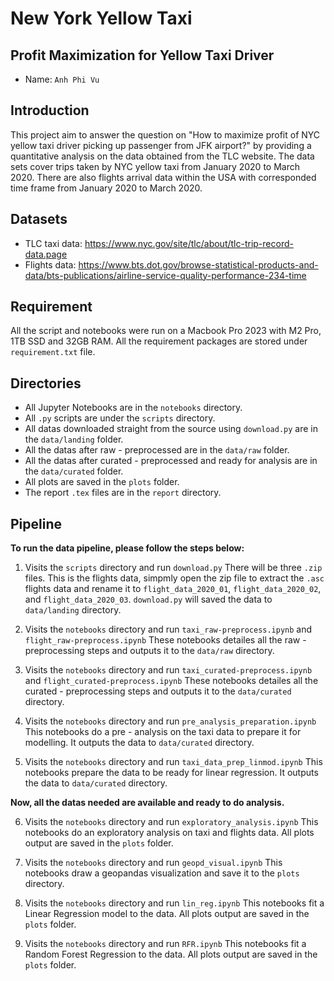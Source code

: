 # New York Yellow Taxi

## Profit Maximization for Yellow Taxi Driver

- Name: `Anh Phi Vu`

## Introduction

This project aim to answer the question on "How to maximize profit of NYC yellow taxi driver picking up passenger from JFK airport?" by providing a quantitative analysis on the data obtained from the TLC website. The data sets cover trips taken by NYC yellow taxi from January 2020 to March 2020. There are also flights arrival data within the USA with corresponded time frame from January 2020 to March 2020. 

## Datasets

* TLC taxi data: https://www.nyc.gov/site/tlc/about/tlc-trip-record-data.page
* Flights data: https://www.bts.dot.gov/browse-statistical-products-and-data/bts-publications/airline-service-quality-performance-234-time

## Requirement

All the script and notebooks were run on a Macbook Pro 2023 with M2 Pro, 1TB SSD and 32GB RAM. 
All the requirement packages are stored under `requirement.txt` file. 

## Directories

* All Jupyter Notebooks are in the `notebooks` directory.
* All `.py` scripts are under the `scripts` directory.
* All datas downloaded straight from the source using `download.py` are in the `data/landing` folder.
* All the datas after raw - preprocessed are in the `data/raw` folder.
* All the datas after curated - preprocessed and ready for analysis are in the `data/curated` folder.
* All plots are saved in the `plots` folder.
* The report `.tex` files are in the `report` directory.

## Pipeline

**To run the data pipeline, please follow the steps below:**

1. Visits the `scripts` directory and run `download.py`
There will be three `.zip` files. This is the flights data, simpmly open the zip file to extract the `.asc` flights data and rename it to `flight_data_2020_01`, `flight_data_2020_02`, and `flight_data_2020_03`. `download.py` will saved the data to `data/landing` directory.

2. Visits the `notebooks` directory and run `taxi_raw-preprocess.ipynb` and `flight_raw-preprocess.ipynb`
These notebooks detailes all the raw - preprocessing steps and outputs it to the `data/raw` directory.

3. Visits the `notebooks` directory and run `taxi_curated-preprocess.ipynb` and `flight_curated-preprocess.ipynb`
These notebooks detailes all the curated - preprocessing steps and outputs it to the `data/curated` directory.

4. Visits the `notebooks` directory and run `pre_analysis_preparation.ipynb`
This notebooks do a pre - analysis on the taxi data to prepare it for modelling. It outputs the data to `data/curated` directory.

5. Visits the `notebooks` directory and run `taxi_data_prep_linmod.ipynb`
This notebooks prepare the data to be ready for linear regression. It outputs the data to `data/curated` directory. 

**Now, all the datas needed are available and ready to do analysis.**

6. Visits the `notebooks` directory and run `exploratory_analysis.ipynb`
This notebooks do an exploratory analysis on taxi and flights data. All plots output are saved in the `plots` folder.

7. Visits the `notebooks` directory and run `geopd_visual.ipynb`
This notebooks draw a geopandas visualization and save it to the `plots` directory.

8. Visits the `notebooks` directory and run `lin_reg.ipynb`
This notebooks fit a Linear Regression model to the data. All plots output are saved in the `plots` folder.

9. Visits the `notebooks` directory and run `RFR.ipynb`
This notebooks fit a Random Forest Regression to the data. All plots output are saved in the `plots` folder.
